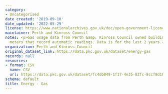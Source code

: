 ```yaml
---
category:
- Uncategorised
date_created: '2019-09-10'
date_updated: '2022-05-29'
license: https://www.nationalarchives.gov.uk/doc/open-government-licence/version/3/
maintainer: Perth and Kinross Council
notes: <p>Gas usage data from Perth &amp; Kinross Council owned buildings fitted with
  meters that record automatic readings. Data is for the last 2 years.</p>
organization: Perth and Kinross Council
original_dataset_link: https://data.pkc.gov.uk/dataset/energy-gas
records: null
resources:
- format: CSV
  name: CSV
  url: https://data.pkc.gov.uk/dataset/fc4db049-1f17-4e35-82fc-8ccf8d101ec1/resource/9b1271cf-5b26-4b29-9468-efb22cbf1256/download/energygas.csv
schema: default
title: Energy - Gas
---
```

